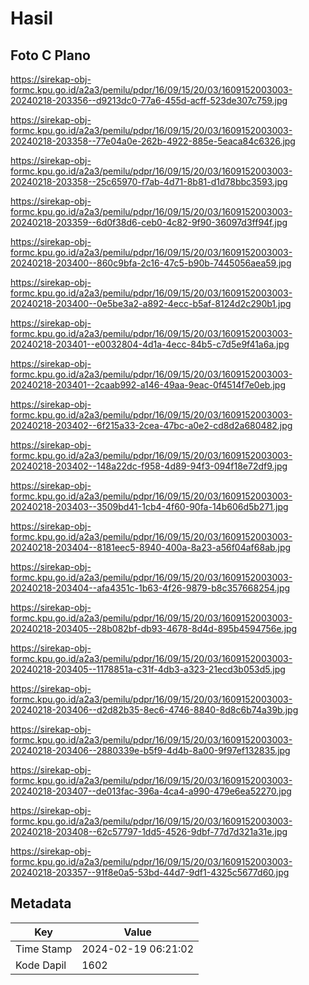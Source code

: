 # Hasil

## Foto C Plano

https://sirekap-obj-formc.kpu.go.id/a2a3/pemilu/pdpr/16/09/15/20/03/1609152003003-20240218-203356--d9213dc0-77a6-455d-acff-523de307c759.jpg

https://sirekap-obj-formc.kpu.go.id/a2a3/pemilu/pdpr/16/09/15/20/03/1609152003003-20240218-203358--77e04a0e-262b-4922-885e-5eaca84c6326.jpg

https://sirekap-obj-formc.kpu.go.id/a2a3/pemilu/pdpr/16/09/15/20/03/1609152003003-20240218-203358--25c65970-f7ab-4d71-8b81-d1d78bbc3593.jpg

https://sirekap-obj-formc.kpu.go.id/a2a3/pemilu/pdpr/16/09/15/20/03/1609152003003-20240218-203359--6d0f38d6-ceb0-4c82-9f90-36097d3ff94f.jpg

https://sirekap-obj-formc.kpu.go.id/a2a3/pemilu/pdpr/16/09/15/20/03/1609152003003-20240218-203400--860c9bfa-2c16-47c5-b90b-7445056aea59.jpg

https://sirekap-obj-formc.kpu.go.id/a2a3/pemilu/pdpr/16/09/15/20/03/1609152003003-20240218-203400--0e5be3a2-a892-4ecc-b5af-8124d2c290b1.jpg

https://sirekap-obj-formc.kpu.go.id/a2a3/pemilu/pdpr/16/09/15/20/03/1609152003003-20240218-203401--e0032804-4d1a-4ecc-84b5-c7d5e9f41a6a.jpg

https://sirekap-obj-formc.kpu.go.id/a2a3/pemilu/pdpr/16/09/15/20/03/1609152003003-20240218-203401--2caab992-a146-49aa-9eac-0f4514f7e0eb.jpg

https://sirekap-obj-formc.kpu.go.id/a2a3/pemilu/pdpr/16/09/15/20/03/1609152003003-20240218-203402--6f215a33-2cea-47bc-a0e2-cd8d2a680482.jpg

https://sirekap-obj-formc.kpu.go.id/a2a3/pemilu/pdpr/16/09/15/20/03/1609152003003-20240218-203402--148a22dc-f958-4d89-94f3-094f18e72df9.jpg

https://sirekap-obj-formc.kpu.go.id/a2a3/pemilu/pdpr/16/09/15/20/03/1609152003003-20240218-203403--3509bd41-1cb4-4f60-90fa-14b606d5b271.jpg

https://sirekap-obj-formc.kpu.go.id/a2a3/pemilu/pdpr/16/09/15/20/03/1609152003003-20240218-203404--8181eec5-8940-400a-8a23-a56f04af68ab.jpg

https://sirekap-obj-formc.kpu.go.id/a2a3/pemilu/pdpr/16/09/15/20/03/1609152003003-20240218-203404--afa4351c-1b63-4f26-9879-b8c357668254.jpg

https://sirekap-obj-formc.kpu.go.id/a2a3/pemilu/pdpr/16/09/15/20/03/1609152003003-20240218-203405--28b082bf-db93-4678-8d4d-895b4594756e.jpg

https://sirekap-obj-formc.kpu.go.id/a2a3/pemilu/pdpr/16/09/15/20/03/1609152003003-20240218-203405--1178851a-c31f-4db3-a323-21ecd3b053d5.jpg

https://sirekap-obj-formc.kpu.go.id/a2a3/pemilu/pdpr/16/09/15/20/03/1609152003003-20240218-203406--d2d82b35-8ec6-4746-8840-8d8c6b74a39b.jpg

https://sirekap-obj-formc.kpu.go.id/a2a3/pemilu/pdpr/16/09/15/20/03/1609152003003-20240218-203406--2880339e-b5f9-4d4b-8a00-9f97ef132835.jpg

https://sirekap-obj-formc.kpu.go.id/a2a3/pemilu/pdpr/16/09/15/20/03/1609152003003-20240218-203407--de013fac-396a-4ca4-a990-479e6ea52270.jpg

https://sirekap-obj-formc.kpu.go.id/a2a3/pemilu/pdpr/16/09/15/20/03/1609152003003-20240218-203408--62c57797-1dd5-4526-9dbf-77d7d321a31e.jpg

https://sirekap-obj-formc.kpu.go.id/a2a3/pemilu/pdpr/16/09/15/20/03/1609152003003-20240218-203357--91f8e0a5-53bd-44d7-9df1-4325c5677d60.jpg


## Metadata

| Key        | Value               |
| ---------- | ------------------- |
| Time Stamp | 2024-02-19 06:21:02 |
| Kode Dapil | 1602                |



